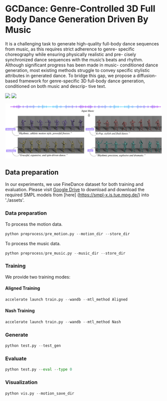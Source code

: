 # GCDance: Genre-Controlled 3D Full Body Dance Generation Driven By Music
It is a challenging task to generate high-quality full-body dance
sequences from music, as this requires strict adherence to genre-
specific choreography while ensuring physically realistic and pre-
cisely synchronized dance sequences with the music’s beats and
rhythm. Although significant progress has been made in music-
conditioned dance generation, most existing methods struggle to
convey specific stylistic attributes in generated dance. To bridge this
gap, we propose a diffusion-based framework for genre-specific 3D
full-body dance generation, conditioned on both music and descrip-
tive text.

<a href='https://xinranliu7715.github.io/gcdance/'><img src='https://img.shields.io/badge/Project-Page-Green'></a> 
<a href='https://arxiv.org/abs/2502.18309'><img src='https://img.shields.io/badge/ArXiv-2502.18309-red'></a> 

![GCDance cover](images/top-1.jpg)

## Data preparation

In our experiments, we use FineDance dataset for both training and evaluation. Please visit [Google Drive](https://drive.google.com/file/d/1zQvWG9I0H4U3Zrm8d_QD_ehenZvqfQfS/view?usp=sharing) to download and download the required SMPL models from [here] (https://smpl-x.is.tue.mpg.de/) into './assets'.

### Data preparation
To process the motion data.
```python
python preprocess/pre_motion.py --motion_dir --store_dir
```
To process the music data.
```python 
python preprocess/pre_music.py --music_dir --store_dir
```


### Training
We provide two training modes:
#### Aligned Training
```python
accelerate launch train.py --wandb --mtl_method Aligned
```
#### Nash Training
```python
accelerate launch train.py --wandb --mtl_method Nash
```

### Generate

```python
python test.py --test_gen
```
### Evaluate

```python
python test.py --eval --type 0
```

### Visualization
```python
python vis.py --motion_save_dir 
```
